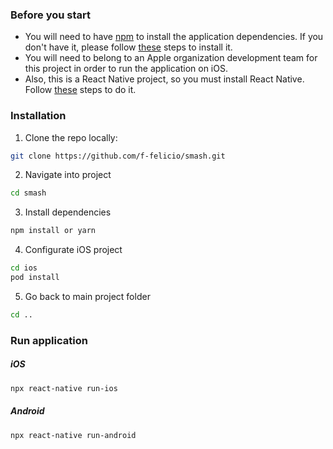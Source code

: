 ### Before you start

- You will need to have [npm](https://www.npmjs.com/) to install the application dependencies. If you don't have it, please follow [these](https://www.npmjs.com/get-npm) steps to install it.
- You will need to belong to an Apple organization development team for this project in order to run the application on iOS. 
- Also, this is a React Native project, so you must install React Native. Follow [these](https://facebook.github.io/react-native/docs/getting-started.html#content) steps to do it.

### Installation

1. Clone the repo locally:

```sh
git clone https://github.com/f-felicio/smash.git
```

2. Navigate into project
```sh
cd smash
```

3. Install dependencies
```sh
npm install or yarn
```

4. Configurate iOS project
```sh
cd ios
pod install
```

5. Go back to main project folder
```sh
cd ..
```

### Run application

##### iOS #####
```sh
npx react-native run-ios
```



##### Android #####

```sh
npx react-native run-android
```
